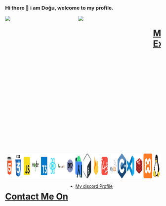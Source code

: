 ### Hi there 👋 i am Doğu, welcome to my profile.
<div style="display:flex onclick="return false;style="pointer-events:none;cursor: not-allowed;" disabled="disabled" class="test">
  
  <a src="#" href="#">  
    <img align="left" width="47%" style="pointer-events:none;cursor: not-allowed;" src="https://github-readme-stats.vercel.app/api/top-langs/?username=doguozgen" /> 
  </a>
  
  <a src="#" href="#">
    <img align="left" width="48%" style="pointer-events:none;cursor: not-allowed;" src="https://github-readme-stats.vercel.app/api?username=doguozgen&show_icons=true&theme=radical" />
  </a>
  
</div>


<div style="display:flex;overflow:auto">
  <a src="#" href="#">
    <h1 style="border:none">Me & My Expretises</h1>
  </a>
</div>


<div style="display:flex; margin-top:20rem">
  <a src="#" href="#"><img style="width:5rem;height:5rem" src="https://raw.githubusercontent.com/doguozgen/doguozgen/fafa3792eb3cd2712ff5fc347e19f1308c0c2529/html.svg"></a>
  <a src="#" href="#"><img style="width:5rem;height:5rem" src="https://raw.githubusercontent.com/doguozgen/doguozgen/main/css.png"></a>
  <a src="#" href="#"><img style="width:5rem;height:5rem" src="https://raw.githubusercontent.com/doguozgen/doguozgen/fafa3792eb3cd2712ff5fc347e19f1308c0c2529/javascript.svg"></a>
  <a src="#" href="#"><img style="width:5rem;height:5rem" src="https://raw.githubusercontent.com/doguozgen/doguozgen/fafa3792eb3cd2712ff5fc347e19f1308c0c2529/nodejs.svg"></a>
  <a src="#" href="#"><img style="width:5rem;height:5rem" src="https://raw.githubusercontent.com/doguozgen/doguozgen/aa68dfa8147194e25f34923ae34827b5b0f8cc80/typescript.svg"></a>
  <a src="#" href="#"><img style="width:5rem;height:5rem" src="https://raw.githubusercontent.com/doguozgen/doguozgen/aa68dfa8147194e25f34923ae34827b5b0f8cc80/react.svg"></a>
  <a src="#" href="#"><img style="width:5rem;height:5rem" src="https://raw.githubusercontent.com/doguozgen/doguozgen/fafa3792eb3cd2712ff5fc347e19f1308c0c2529/mongodb.svg"></a>
  <a src="#" href="#"><img style="width:5rem;height:5rem" src="https://raw.githubusercontent.com/doguozgen/doguozgen/main/php.png"></a>
  <a src="#" href="#"><img style="width:5rem;height:5rem" src="https://raw.githubusercontent.com/doguozgen/doguozgen/fafa3792eb3cd2712ff5fc347e19f1308c0c2529/android-studio.svg"></a>
  <a src="#" href="#"><img style="width:5rem;height:5rem" src="https://raw.githubusercontent.com/doguozgen/doguozgen/fafa3792eb3cd2712ff5fc347e19f1308c0c2529/bash.svg"></a>
  <a src="#" href="#"><img style="width:5rem;height:5rem" src="https://raw.githubusercontent.com/doguozgen/doguozgen/fafa3792eb3cd2712ff5fc347e19f1308c0c2529/firebase.svg"></a>
  <a src="#" href="#"><img style="width:5rem;height:5rem" src="https://raw.githubusercontent.com/doguozgen/doguozgen/fafa3792eb3cd2712ff5fc347e19f1308c0c2529/laravel.svg"></a>
  <a src="#" href="#"><img style="width:5rem;height:5rem" src="https://raw.githubusercontent.com/doguozgen/doguozgen/fafa3792eb3cd2712ff5fc347e19f1308c0c2529/mysql.svg"></a>
  <a src="#" href="#"><img style="width:5rem;height:5rem" src="https://raw.githubusercontent.com/doguozgen/doguozgen/main/cpp.png"></a>
  <a src="#" href="#"><img style="width:5rem;height:5rem" src="https://raw.githubusercontent.com/doguozgen/doguozgen/aa68dfa8147194e25f34923ae34827b5b0f8cc80/vscode.svg"></a>
  <a src="#" href="#"><img style="width:5rem;height:5rem" src="https://raw.githubusercontent.com/doguozgen/doguozgen/aa68dfa8147194e25f34923ae34827b5b0f8cc80/redis.svg"></a>
  <a src="#" href="#"><img style="width:5rem;height:5rem" src="https://raw.githubusercontent.com/doguozgen/doguozgen/dc76c13e85bb1bbd4d6892524c288b6d5ec67dc1/xampp.svg"></a>
  <a src="#" href="#"><img style="width:5rem;height:5rem" src="https://raw.githubusercontent.com/doguozgen/doguozgen/dc76c13e85bb1bbd4d6892524c288b6d5ec67dc1/linux.svg"></a>
</div>

<div style="display:flex;overflow:auto">
  <a src="#" href="#">
    <h1 style="border:none">Contact Me On</h1>
  </a>
  <ul>
    <li><a href="discord.com/users/1125959114216976434" rel="nofollow">My discord Profile</a></li>
  </ul>
</div>



<!--<div style="margin-top:20rem"><img style="width:100%;height:75%" src="https://github-readme-streak-stats.herokuapp.com/?user=doguozgen&theme=blue-green"></div>--!>
